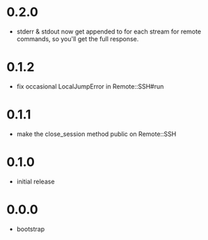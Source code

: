 # 0.2.0
- stderr & stdout now get appended to for each stream for remote commands, so you'll get the full response.

# 0.1.2
- fix occasional LocalJumpError in Remote::SSH#run

# 0.1.1
- make the close_session method public on Remote::SSH

# 0.1.0
- initial release

# 0.0.0
- bootstrap